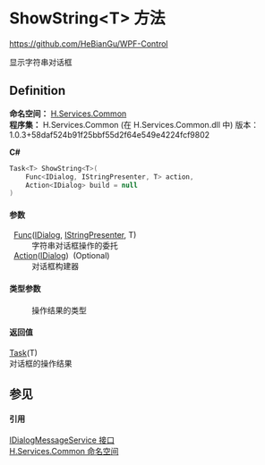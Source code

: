 # ShowString&lt;T&gt; 方法
https://github.com/HeBianGu/WPF-Control

显示字符串对话框



## Definition
**命名空间：** <a href="b9cdd84f-6623-a51a-f53b-465103ced202">H.Services.Common</a>  
**程序集：** H.Services.Common (在 H.Services.Common.dll 中) 版本：1.0.3+58daf524b91f25bbf55d2f64e549e4224fcf9802

**C#**
``` C#
Task<T> ShowString<T>(
	Func<IDialog, IStringPresenter, T> action,
	Action<IDialog> build = null
)

```



#### 参数
<dl><dt>  <a href="https://learn.microsoft.com/dotnet/api/system.func-3" target="_blank" rel="noopener noreferrer">Func</a>(<a href="8db33b9b-5d2c-90a7-3b35-b938185d458f">IDialog</a>, <a href="f7644b27-4b9d-bdf7-82db-24da4d993256">IStringPresenter</a>, T)</dt><dd>字符串对话框操作的委托</dd><dt>  <a href="https://learn.microsoft.com/dotnet/api/system.action-1" target="_blank" rel="noopener noreferrer">Action</a>(<a href="8db33b9b-5d2c-90a7-3b35-b938185d458f">IDialog</a>)  (Optional)</dt><dd>对话框构建器</dd></dl>

#### 类型参数
<dl><dt /><dd>操作结果的类型</dd></dl>

#### 返回值
<a href="https://learn.microsoft.com/dotnet/api/system.threading.tasks.task-1" target="_blank" rel="noopener noreferrer">Task</a>(T)  
对话框的操作结果

## 参见


#### 引用
<a href="c02ebd57-786a-67bc-af92-fda45d0530e0">IDialogMessageService 接口</a>  
<a href="b9cdd84f-6623-a51a-f53b-465103ced202">H.Services.Common 命名空间</a>  
